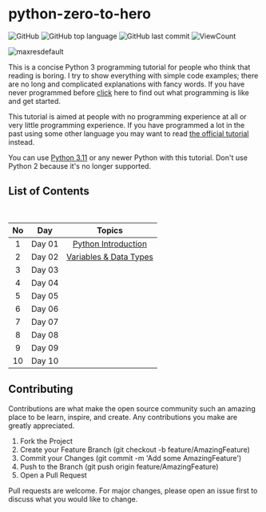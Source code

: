# python-zero-to-hero

![GitHub](https://img.shields.io/github/license/hegdepavankumar/python-zero-to-hero?style=flat)
![GitHub top language](https://img.shields.io/github/languages/top/hegdepavankumar/python-zero-to-hero?style=flat)
![GitHub last commit](https://img.shields.io/github/last-commit/hegdepavankumar/python-zero-to-hero?style=flat)
![ViewCount](https://views.whatilearened.today/views/github/hegdepavankumar/python-zero-to-hero.svg?cache=remove)

![maxresdefault](https://user-images.githubusercontent.com/85627085/232237297-a6e64130-4e8a-47b5-8a5e-b8828a1ac250.jpg)
<br>

This is a concise Python 3 programming tutorial for people who think that reading is boring. I try to show everything with simple code examples; there are no long and complicated explanations with fancy words. If you have never programmed before [click]() here to find out what programming is like and get started.

This tutorial is aimed at people with no programming experience at all or very little programming experience. If you have programmed a lot in the past using some other language you may want to read [the official tutorial](https://docs.python.org/3/tutorial/) instead.

You can use [Python 3.11](https://www.python.org/downloads/) or any newer Python with this tutorial. Don't use Python 2 because it's no longer supported.

## List of Contents
<br>


| No | Day | Topics |
|:------:|------------|:---------:|
| 1 | Day 01 | [ Python Introduction ](https://github.com/hegdepavankumar/python-zero-to-hero/tree/master/Day_01_Python_Introduction)
| 2 | Day 02 | [ Variables & Data Types ](https://github.com/hegdepavankumar/python-zero-to-hero/tree/master/Day_02_Variables_%26_Data_Types)
| 3 | Day 03 | [  ]()
| 4 | Day 04 | [  ]()
| 5 | Day 05 | [  ]()
| 6 | Day 06 | [  ]()
| 7 | Day 07 | [  ]()
| 8 | Day 08 | [  ]()
| 9 | Day 09 | [  ]()
| 10 | Day 10 | [  ]()



## Contributing
Contributions are what make the open source community such an amazing place to be learn, inspire, and create. Any contributions you make are greatly appreciated.

1. Fork the Project
2. Create your Feature Branch (git checkout -b feature/AmazingFeature)
3. Commit your Changes (git commit -m 'Add some AmazingFeature')
4. Push to the Branch (git push origin feature/AmazingFeature)
5. Open a Pull Request

Pull requests are welcome. For major changes, please open an issue first to discuss what you would like to change.







